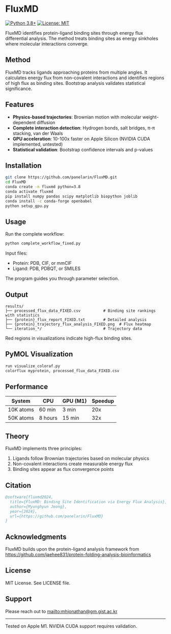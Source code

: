 # FluxMD

[![Python 3.8+](https://img.shields.io/badge/python-3.8+-blue.svg)](https://www.python.org/downloads/)
[![License: MIT](https://img.shields.io/badge/License-MIT-green.svg)](https://opensource.org/licenses/MIT)

FluxMD identifies protein-ligand binding sites through energy flux differential analysis. The method treats binding sites as energy sinkholes where molecular interactions converge.

## Method

FluxMD tracks ligands approaching proteins from multiple angles. It calculates energy flux from non-covalent interactions and identifies regions of high flux as binding sites. Bootstrap analysis validates statistical significance.

## Features

- **Physics-based trajectories**: Brownian motion with molecular weight-dependent diffusion
- **Complete interaction detection**: Hydrogen bonds, salt bridges, π-π stacking, van der Waals
- **GPU acceleration**: 10-100x faster on Apple Silicon (NVIDIA CUDA implemented, untested)
- **Statistical validation**: Bootstrap confidence intervals and p-values

## Installation

```bash
git clone https://github.com/panelarin/FluxMD.git
cd FluxMD
conda create -n fluxmd python=3.8
conda activate fluxmd
pip install numpy pandas scipy matplotlib biopython joblib
conda install -c conda-forge openbabel
python setup_gpu.py
```

## Usage

Run the complete workflow:
```bash
python complete_workflow_fixed.py
```

Input files:
- Protein: PDB, CIF, or mmCIF
- Ligand: PDB, PDBQT, or SMILES

The program guides you through parameter selection.

## Output

```
results/
├── processed_flux_data_FIXED.csv          # Binding site rankings with statistics
├── {protein}_flux_report_FIXED.txt        # Detailed analysis
├── {protein}_trajectory_flux_analysis_FIXED.png  # Flux heatmap
└── iteration_*/                           # Trajectory data
```

Red regions in visualizations indicate high-flux binding sites.

## PyMOL Visualization

```python
run visualize_coloraf.py
colorflux myprotein, processed_flux_data_FIXED.csv
```

## Performance

| System | CPU | GPU (M1) | Speedup |
|--------|-----|----------|---------|
| 10K atoms | 60 min | 3 min | 20x |
| 50K atoms | 8 hours | 15 min | 32x |

## Theory

FluxMD implements three principles:
1. Ligands follow Brownian trajectories based on molecular physics
2. Non-covalent interactions create measurable energy flux
3. Binding sites appear as flux convergence points

## Citation

```bibtex
@software{fluxmd2024,
  title={FluxMD: Binding Site Identification via Energy Flux Analysis},
  author={Myunghyun Jeong},
  year={2024},
  url={https://github.com/panelarin/FluxMD}
}
```

## Acknowledgments

FluxMD builds upon the protein-ligand analysis framework from https://github.com/jaehee831/protein-folding-analysis-bioinformatics

## License

MIT License. See LICENSE file.

## Support

Please reach out to <mailto:mhjonathan@gm.gist.ac.kr>

---

Tested on Apple M1. NVIDIA CUDA support requires validation.
